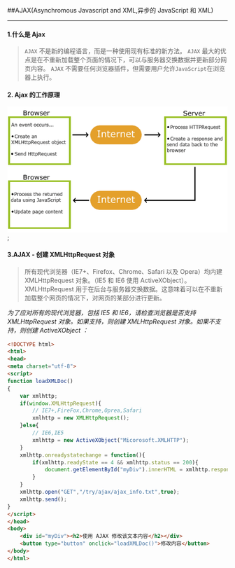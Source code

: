 ##AJAX(Asynchromous Javascript and XML,异步的 JavaScript 和 XML)

***

#### 1.什么是 Ajax
>`AJAX` 不是新的编程语言，而是一种使用现有标准的新方法。
`AJAX` 最大的优点是在不重新加载整个页面的情况下，可以与服务器交换数据并更新部分网页内容。
`AJAX` 不需要任何浏览器插件，但需要用户允许`JavaScript`在浏览器上执行。

#### 2. Ajax 的工作原理
![ajax的工作原理](/img/ajax的工作原理.gif);

#### 3.AJAX - 创建 XMLHttpRequest 对象
>所有现代浏览器（IE7+、Firefox、Chrome、Safari 以及 Opera）均内建 XMLHttpRequest 对象。（IE5 和 IE6 使用 ActiveXObject）。
XMLHttpRequest 用于在后台与服务器交换数据。这意味着可以在不重新加载整个网页的情况下，对网页的某部分进行更新。

*为了应对所有的现代浏览器，包括 IE5 和 IE6，请检查浏览器是否支持 XMLHttpRequest 对象。如果支持，则创建 XMLHttpRequest 对象。如果不支持，则创建 ActiveXObject ：*

```html
<!DOCTYPE html>
<html>
<head>
<meta charset="utf-8">
<script>
function loadXMLDoc()
{
	var xmlhttp;
    if(window.XMLHttpRequest){
        // IE7+,FireFox,Chrome,Oprea,Safari
        xmlhttp = new XMLHttpRequest();
    }else{
        // IE6,IE5 
        xmlhttp = new ActiveXObject("Micorosoft.XMLHTTP");
    }
    xmlhttp.onreadystatechange = function(){
        if(xmlhttp.readyState == 4 && xmlhttp.status == 200){
            document.getElementById("myDiv").innerHTML = xmlhttp.responseText;
        }
    }
    xmlhttp.open("GET","/try/ajax/ajax_info.txt",true);
    xmlhttp.send();
}
</script>
</head>
<body>
    <div id="myDiv"><h2>使用 AJAX 修改该文本内容</h2></div>
    <button type="button" onclick="loadXMLDoc()">修改内容</button>
</body>
</html>
```
